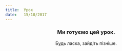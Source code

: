 ```yaml
---
title:  Урок
date:   15/10/2017
---
```


### <center>Ми готуємо цей урок.</center>
<center>Будь ласка, зайдіть пізніше.</center>